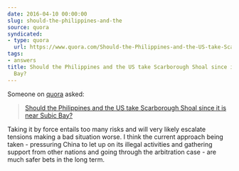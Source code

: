 ```yaml
---
date: 2016-04-10 00:00:00
slug: should-the-philippines-and-the
source: quora
syndicated:
- type: quora
  url: https://www.quora.com/Should-the-Philippines-and-the-US-take-Scarborough-Shoal-since-it-is-near-Subic-Bay/answer/Roy-Tang
tags:
- answers
title: Should the Philippines and the US take Scarborough Shoal since it is near Subic
  Bay?
---
```


Someone on [quora](https://quora.com) asked:

> [Should the Philippines and the US take Scarborough Shoal since it is near Subic Bay?](https://www.quora.com/Should-the-Philippines-and-the-US-take-Scarborough-Shoal-since-it-is-near-Subic-Bay/answer/Roy-Tang)


Taking it by force entails too many risks and will very likely escalate tensions making a bad situation worse. I think the current approach being taken - pressuring China to let up on its illegal activities and gathering support from other nations and going through the arbitration case - are much safer bets in the long term.